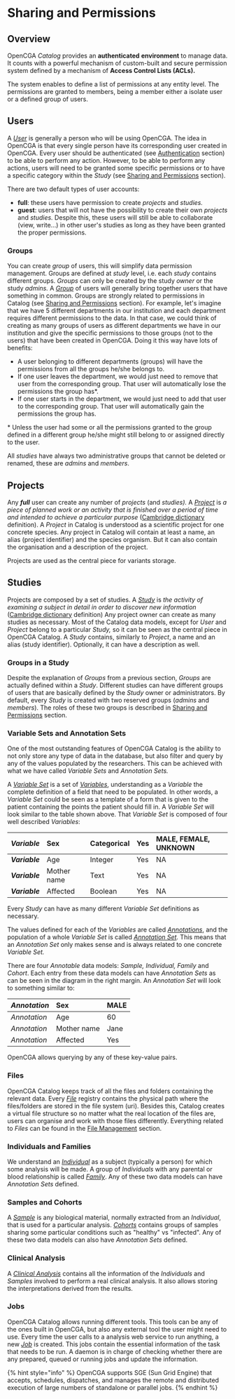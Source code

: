 # Sharing and Permissions

## Overview

OpenCGA _Catalog_ provides an **authenticated** **environment** to manage data. It counts with a powerful mechanism of custom-built and secure permission system defined by a mechanism of **Access Control Lists \(ACLs\).** 

The system enables to define a list of permissions at any entity level. The permissions are granted to members, being a member either a isolate user or a defined group of users. 

## Users <a id="DataManagement-Users"></a>

A [_User_](https://github.com/opencb/opencga/blob/develop/opencga-core/src/main/java/org/opencb/opencga/core/models/User.java) is generally a person who will be using OpenCGA. The idea in OpenCGA is that every single person have its corresponding user created in OpenCGA. Every user should be authenticated \(see [Authentication](http://docs.opencb.org/display/opencga/Authentication) section\) to be able to perform any action. However, to be able to perform any actions, users will need to be granted some specific permissions or to have a specific category within the _Study_ \(see [Sharing and Permissions](http://docs.opencb.org/display/opencga/Sharing+and+Permissions) section\).

There are two default types of user accounts:

* **full**: these users have permission to create _projects_ and _studies._
* **guest**: users that will not have the possibility to create their own _projects_ and _studies._ Despite this, these users will still be able to collaborate \(view, write...\) in other user's studies as long as they have been granted the proper permissions.

### Groups <a id="DataManagement-Groups"></a>

You can create _group_ of users, this will simplify data permission management. Groups are defined at _study_ level, i.e. each _study_ contains different groups. _Groups_ can only be created by the study _owner_ or the study _admins._ A [_Group_](https://github.com/opencb/opencga/blob/develop/opencga-core/src/main/java/org/opencb/opencga/core/models/Group.java) of users will generally bring together users that have something in common. Groups are strongly related to permissions in Catalog \(see [Sharing and Permissions](http://docs.opencb.org/display/opencga/Sharing+and+Permissions) section\). For example, let's imagine that we have 5 different departments in our institution and each department requires different permissions to the data. In that case, we could think of creating as many groups of users as different departments we have in our institution and give the specific permissions to those groups \(not to the users\) that have been created in OpenCGA. Doing it this way have lots of benefits:

* A user belonging to different departments \(groups\) will have the permissions from all the groups he/she belongs to.
* If one user leaves the department, we would just need to remove that user from the corresponding group. That user will automatically lose the permissions the group has\*.
* If one user starts in the department, we would just need to add that user to the corresponding group. That user will automatically gain the permissions the group has.

 \* Unless the user had some or all the permissions granted to the group defined in a different group he/she might still belong to or assigned directly to the user.

All _studies_ have always two administrative groups that cannot be deleted or renamed, these are _admins_ and _members_. 

## Projects <a id="DataManagement-Projects"></a>

Any _**full**_ user can create any number of _projects_ \(and _studies\)._ A [_Project_](https://github.com/opencb/opencga/blob/develop/opencga-core/src/main/java/org/opencb/opencga/core/models/Project.java) is _a piece of planned work or an activity that is finished over a period of time and intended to achieve a particular purpose_ \([Cambridge dictionary](https://dictionary.cambridge.org/dictionary/english/project) definition\). A _Project_ in Catalog is understood as a scientific project for one concrete species. Any project in Catalog will contain at least a name, an alias \(project identifier\) and the species organism. But it can also contain the organisation and a description of the project.

Projects are used as the central piece for variants storage.

## Studies <a id="DataManagement-Studies"></a>

Projects are composed by a set of studies. A [_Study_](https://github.com/opencb/opencga/blob/develop/opencga-core/src/main/java/org/opencb/opencga/core/models/Study.java) is _the activity of examining a subject in detail in order to discover new information_ \([Cambridge dictionary](https://dictionary.cambridge.org/dictionary/english/study) definition\) Any project owner can create as many studies as necessary. Most of the Catalog data models, except for _User_ and _Project_ belong to a particular _Study,_ so it can be seen as the central piece in OpenCGA Catalog. A _Study_ contains, similarly to _Project_, a name and an alias \(study identifier\). Optionally, it can have a description as well.

### Groups in a Study <a id="DataManagement-Groups.1"></a>

Despite the explanation of _Groups_ from a previous section, _Groups_ are actually defined within a _Study_. Different studies can have different groups of users that are basically defined by the _Study_ owner or administrators. By default, every _Study_ is created with two reserved groups \(_admins_ and _members_\). The roles of these two groups is described in [Sharing and Permissions](http://docs.opencb.org/display/opencga/Sharing+and+Permissions) section.

### Variable Sets and Annotation Sets <a id="DataManagement-VariableSetsandAnnotationSets"></a>

One of the most outstanding features of OpenCGA Catalog is the ability to not only store any type of data in the database, but also filter and query by any of the values populated by the researchers. This can be achieved with what we have called _Variable Sets_ and _Annotation Sets._

A [_Variable Set_](https://github.com/opencb/opencga/blob/develop/opencga-core/src/main/java/org/opencb/opencga/core/models/VariableSet.java) is a set of [_Variables_](https://github.com/opencb/opencga/blob/develop/opencga-core/src/main/java/org/opencb/opencga/core/models/Variable.java), understanding as a _Variable_ the complete definition of a field that need to be populated. In other words, a _Variable Set_ could be seen as a template of a form that is given to the patient containing the points the patient should fill in. A _Variable Set_ will look similar to the table shown above. That _Variable Set_ is composed of four well described _Variables_:

| _**Variable**_ | Sex | Categorical | Yes | MALE, FEMALE, UNKNOWN |
| :--- | :--- | :--- | :--- | :--- |
| _**Variable**_ | Age | Integer | Yes | NA |
| _**Variable**_ | Mother name | Text | Yes | NA |
| _**Variable**_ | Affected | Boolean | Yes | NA |

Every _Study_ can have as many different _Variable Set_ definitions as necessary.

The values defined for each of the _Variables_ are called [_Annotations_](https://github.com/opencb/opencga/blob/develop/opencga-core/src/main/java/org/opencb/opencga/core/models/Annotation.java), and the population of a whole _Variable Set_ is called [_Annotation Set_](https://github.com/opencb/opencga/blob/develop/opencga-core/src/main/java/org/opencb/opencga/core/models/AnnotationSet.java)_._ This means that an _Annotation Set_ only makes sense and is always related to one concrete _Variable Set._

There are four _Annotable_ data models: _Sample, Individual, Family_ and _Cohort_. Each entry from these data models can have _Annotation Sets_ as can be seen in the diagram in the right margin. An _Annotation Set_ will look to something similar to:

| _Annotation_ | Sex | MALE |
| :--- | :--- | :--- |
| _Annotation_ | Age | 60 |
| _Annotation_ | Mother name | Jane |
| _Annotation_ | Affected | Yes |

OpenCGA allows querying by any of these key-value pairs.

### Files <a id="DataManagement-Files"></a>

OpenCGA Catalog keeps track of all the files and folders containing the relevant data. Every [_File_](https://github.com/opencb/opencga/blob/develop/opencga-core/src/main/java/org/opencb/opencga/core/models/File.java) registry contains the physical path where the files/folders are stored in the file system \(uri\). Besides this, Catalog creates a virtual file structure so no matter what the real location of the files are, users can organise and work with those files differently. Everything related to _Files_ can be found in the [File Management](http://docs.opencb.org/display/opencga/File+Management) section.

### Individuals and Families <a id="DataManagement-IndividualsandFamilies"></a>

We understand an [_Individual_](https://github.com/opencb/opencga/blob/develop/opencga-core/src/main/java/org/opencb/opencga/core/models/Individual.java) as a subject \(typically a person\) for which some analysis will be made. A group of _Individuals_ with any parental or blood relationship is called [_Family_](https://github.com/opencb/opencga/blob/develop/opencga-core/src/main/java/org/opencb/opencga/core/models/Individual.java). Any of these two data models can have _Annotation Sets_ defined.

### Samples and Cohorts <a id="DataManagement-SamplesandCohorts"></a>

A [_Sample_](https://github.com/opencb/opencga/blob/develop/opencga-core/src/main/java/org/opencb/opencga/core/models/Sample.java) is any biological material, normally extracted from an _Individual_, that is used for a particular analysis. [_Cohorts_](https://github.com/opencb/opencga/blob/develop/opencga-core/src/main/java/org/opencb/opencga/core/models/Cohort.java) contains groups of samples sharing some particular conditions such as "healthy" vs "infected". Any of these two data models can also have _Annotation Sets_ defined.

### Clinical Analysis <a id="DataManagement-ClinicalAnalysis"></a>

A [_Clinical Analysis_](https://github.com/opencb/opencga/blob/develop/opencga-core/src/main/java/org/opencb/opencga/core/models/ClinicalAnalysis.java) contains all the information of the _Individuals_ and _Samples_ involved to perform a real clinical analysis. It also allows storing the interpretations derived from the results.

### Jobs <a id="DataManagement-Job"></a>

OpenCGA Catalog allows running different tools. This tools can be any of the ones built in OpenCGA, but also any external tool the user might need to use. Every time the user calls to a analysis web service to run anything, a new [_Job_](https://github.com/opencb/opencga/blob/develop/opencga-core/src/main/java/org/opencb/opencga/core/models/Job.java) is created. This jobs contain the essential information of the task that needs to be run. A daemon is in charge of checking whether there are any prepared, queued or running jobs and update the information.

{% hint style="info" %}
OpenCGA supports SGE \(Sun Grid Engine\) that accepts, schedules, dispatches, and manages the remote and distributed execution of large numbers of standalone or parallel jobs.
{% endhint %}



